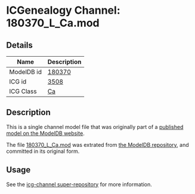 # ICGenealogy Channel: 180370\_L\_Ca.mod

## Details

Name | Description
---- | -----------
ModelDB id | [180370](http://senselab.med.yale.edu/ModelDB/ShowModel.cshtml?model=180370)
ICG id | [3508](http://icg.neurotheory.ox.ac.uk/channels/3/3508)
ICG Class | [Ca](http://icg.neurotheory.ox.ac.uk/channels/3)

## Description

This is a single channel model file that was originally part of a [published model on the ModelDB website](http://senselab.med.yale.edu/mModelDB/ShowModel.cshtml?model=180370).

The file [180370\_L\_Ca.mod](180370_L_Ca.mod) was extrated from [the ModelDB repository](http://senselab.med.yale.edu/ModelDB/ShowModel.cshtml?model=180370), and committed in its original form.

## Usage

See the [icg-channel super-repository](https://github.com/icgenealogy/icg-channels) for more information.
